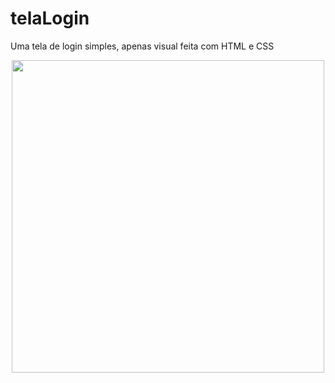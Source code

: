 # telaLogin
Uma tela de login simples, apenas visual feita com HTML e CSS

<div align="center">
<img src="https://user-images.githubusercontent.com/78154866/131373467-b196e4da-6ab1-4c26-ae56-2198f1e23407.png" width=500px>
</div>
